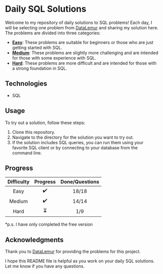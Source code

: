 # Daily SQL Solutions

Welcome to my repository of daily solutions to SQL problems! Each day, I will be selecting one problem from [DataLemur](https://datalemur.com?referralCode=s7zSt257) and sharing my solution here. The problems are divided into three categories:

- [**Easy**](./easy/): These problems are suitable for beginners or those who are just getting started with SQL.
- [**Medium**](./medium/): These problems are slightly more challenging and are intended for those with some experience with SQL.
- [**Hard**](./hard/): These problems are more difficult and are intended for those with a strong foundation in SQL.

## Technologies

- SQL

## Usage

To try out a solution, follow these steps:

1. Clone this repository.
2. Navigate to the directory for the solution you want to try out.
3. If the solution includes SQL queries, you can run them using your favorite SQL client or by connecting to your database from the command line.

## Progress

| **Difficulty** | **Progress** | **Done/Questions** |
|:--------------:|:------------:|:------------------:|
| Easy           |       ✔️      |        18/18       |
| Medium         |       ✔️      |        14/14        |
| Hard           |       ⏳      |         1/9        |

*p.s. I have only completed the free version

## Acknowledgments

Thank you to [DataLemur](https://datalemur.com?referralCode=s7zSt257) for providing the problems for this project.

I hope this README file is helpful as you work on your daily SQL solutions. Let me know if you have any questions.


